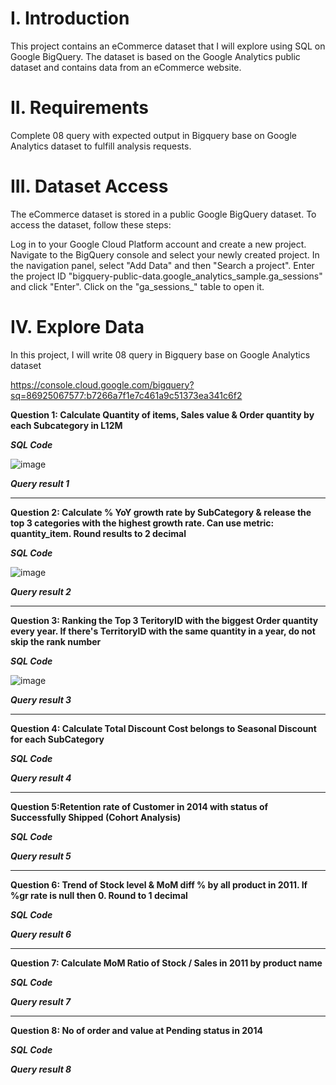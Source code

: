# I. Introduction
This project contains an eCommerce dataset that I will explore using SQL on Google BigQuery. The dataset is based on the Google Analytics public dataset and contains data from an eCommerce website.

# II. Requirements
Complete 08 query with expected output in Bigquery base on Google Analytics dataset to fulfill analysis requests.

# III. Dataset Access
The eCommerce dataset is stored in a public Google BigQuery dataset. To access the dataset, follow these steps:

Log in to your Google Cloud Platform account and create a new project.
Navigate to the BigQuery console and select your newly created project.
In the navigation panel, select "Add Data" and then "Search a project".
Enter the project ID "bigquery-public-data.google_analytics_sample.ga_sessions" and click "Enter".
Click on the "ga_sessions_" table to open it.

# IV. Explore Data
In this project, I will write 08 query in Bigquery base on Google Analytics dataset

https://console.cloud.google.com/bigquery?sq=86925067577:b7266a7f1e7c461a9c51373ea341c6f2

**Question 1: Calculate Quantity of items, Sales value & Order quantity by each Subcategory in L12M**

_**SQL Code**_

![image](https://github.com/uyennguyen307/SQL_Bicycle-Manufacturer/assets/162019618/ebeefb3c-b602-41af-b305-a5f2e2fd7e35)

_**Query result 1**_



---
**Question 2: Calculate % YoY growth rate by SubCategory & release the top 3 categories with the highest growth rate. Can use metric: quantity_item. Round results to 2 decimal**

_**SQL Code**_

![image](https://github.com/uyennguyen307/SQL_Bicycle-Manufacturer/assets/162019618/f7e977a9-82d6-48f7-afe3-79cf9f50c7ac)


_**Query result 2**_



---
**Question 3: Ranking the Top 3 TeritoryID with the biggest Order quantity every year. If there's TerritoryID with the same quantity in a year, do not skip the rank number**

_**SQL Code**_

![image](https://github.com/uyennguyen307/SQL_Bicycle-Manufacturer/assets/162019618/f35c7988-728e-44a6-ab54-63c8f8262e11)


_**Query result 3**_



---
**Question 4: Calculate Total Discount Cost belongs to Seasonal Discount for each SubCategory**

_**SQL Code**_



_**Query result 4**_




---
**Question 5:Retention rate of Customer in 2014 with status of Successfully Shipped (Cohort Analysis)**

_**SQL Code**_



_**Query result 5**_




---
**Question 6: Trend of Stock level & MoM diff % by all product in 2011. If %gr rate is null then 0. Round to 1 decimal**

_**SQL Code**_



_**Query result 6**_


---
**Question 7: Calculate MoM Ratio of Stock / Sales in 2011 by product name**

_**SQL Code**_



_**Query result 7**_




---
**Question 8: No of order and value at Pending status in 2014**

_**SQL Code**_


_**Query result 8**_



